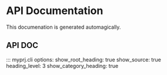# API Documentation

This documenation is generated automagically.

## API DOC

::: myprj.cli
    options:
      show_root_heading: true
      show_source: true
      heading_level: 3
      show_category_heading: true
